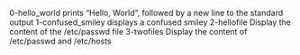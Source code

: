 0-hello_world prints “Hello, World”, followed by a new line to the standard output
1-confused_smiley displays a confused smiley
2-hellofile Display the content of the /etc/passwd file
3-twofiles Display the content of /etc/passwd and /etc/hosts
